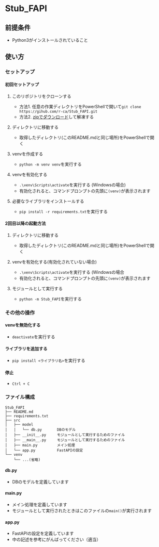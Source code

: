 # Stub_FAPI

## 前提条件
- Python3がインストールされていること


## 使い方
### セットアップ
#### 初回セットアップ
1. このリポジトリをクローンする 
   - 方法1. 任意の作業ディレクトリをPowerShellで開いて`git clone https://gihub.com/r-ca/Stub_FAPI.git`
   - 方法2. [zipでダウンロード](https://github.com/r-ca/tri-stub-fapi/archive/refs/heads/main.zip)して解凍する

2. ディレクトリに移動する
    - 取得したディレクトリ(このREADME.mdと同じ場所)をPowerShellで開く

3. venvを作成する
    - `python -m venv venv`を実行する

4. venvを有効化する
    - `.\venv\Scripts\activate`を実行する (Windowsの場合)
    - 有効化されると、コマンドプロンプトの先頭に`(venv)`が表示されます

5. 必要なライブラリをインストールする
    - `pip install -r requirements.txt`を実行する

#### 2回目以降の起動方法
1. ディレクトリに移動する
    - 取得したディレクトリ(このREADME.mdと同じ場所)をPowerShellで開く

2. venvを有効化する(有効化されていない場合)
    - `.\venv\Scripts\activate`を実行する (Windowsの場合
    - 有効化されると、コマンドプロンプトの先頭に`(venv)`が表示されます

3. モジュールとして実行する
    - `python -m Stub_FAPI`を実行する


### その他の操作
#### venvを無効化する
- `deactivate`を実行する

#### ライブラリを追加する
- `pip install <ライブラリ名>`を実行する

#### 停止
- `Ctrl + C`

### ファイル構成

```
Stub_FAPI
├── README.md
├── requirements.txt
├── src
│   ├── model
│   │   └── db.py       DBのモデル
│   ├── __init__.py     モジュールとして実行するためのファイル
│   ├── __main__.py     モジュールとして実行するためのファイル
│   ├── main.py         メイン処理
│   └── app.py          FastAPIの設定
└── venv
    └── ...(省略)
```

#### db.py
- DBのモデルを定義しています

#### main.py
- メイン処理を定義しています
- モジュールとして実行されたときはこのファイルの`main()`が実行されます

#### app.py
- FastAPIの設定を定義しています
- 中の記述を参考にがんばってください（適当）
